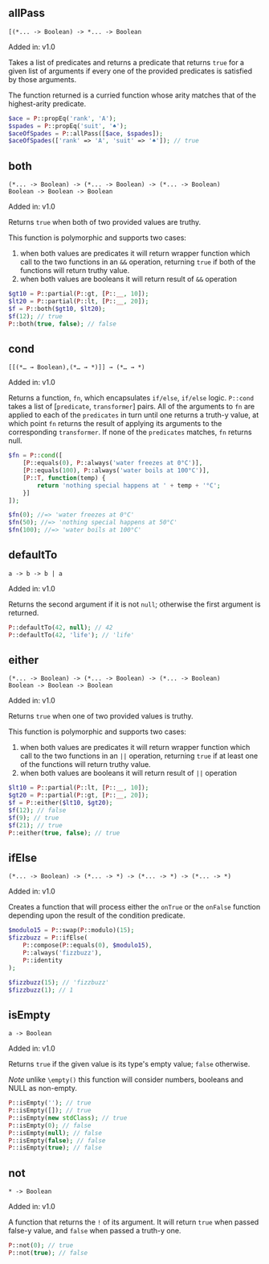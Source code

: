 ## allPass
`[(*... -> Boolean) -> *... -> Boolean`

Added in: v1.0

Takes a list of predicates and returns a predicate that returns `true` for a given list of arguments if every one of the provided predicates is satisfied by those arguments.

The function returned is a curried function whose arity matches that of the highest-arity predicate.

```php
$ace = P::propEq('rank', 'A');
$spades = P::propEq('suit', '♠︎');
$aceOfSpades = P::allPass([$ace, $spades]);
$aceOfSpades(['rank' => 'A', 'suit' => '♠︎']); // true
```

## both
`(*... -> Boolean) -> (*... -> Boolean) -> (*... -> Boolean)`  
`Boolean -> Boolean -> Boolean`

Added in: v1.0

Returns `true` when both of two provided values are truthy.

This function is polymorphic and supports two cases:
1. when both values are predicates it will return wrapper function which call to the two functions in an `&&` operation, returning `true` if both of the functions will return truthy value.
2. when both values are booleans it will return result of `&&` operation

```php
$gt10 = P::partial(P::gt, [P::__, 10]);
$lt20 = P::partial(P::lt, [P::__, 20]);
$f = P::both($gt10, $lt20);
$f(12); // true
P::both(true, false); // false
```

## cond
`[[(*… → Boolean),(*… → *)]] → (*… → *)`

Added in: v1.0

Returns a function, `fn`, which encapsulates `if/else`, `if/else` logic. `P::cond` takes a list of [`predicate`, `transformer`] pairs. All of the arguments to `fn` are applied to each of the `predicates` in turn until one returns a truth-y value, at which point `fn` returns the result of applying its arguments to the corresponding `transformer`. If none of the `predicates` matches, `fn` returns null.

```php
$fn = P::cond([
    [P::equals(0), P::always('water freezes at 0°C')],
    [P::equals(100), P::always('water boils at 100°C')],
    [P::T, function(temp) {
        return 'nothing special happens at ' + temp + '°C';
    }]
]);

$fn(0); //=> 'water freezes at 0°C'
$fn(50); //=> 'nothing special happens at 50°C'
$fn(100); //=> 'water boils at 100°C'
```

## defaultTo
`a -> b -> b | a`

Added in: v1.0

Returns the second argument if it is not `null`; otherwise the first argument is returned.

```php
P::defaultTo(42, null); // 42
P::defaultTo(42, 'life'); // 'life'
```

## either
`(*... -> Boolean) -> (*... -> Boolean) -> (*... -> Boolean)`  
`Boolean -> Boolean -> Boolean`

Added in: v1.0

Returns `true` when one of two provided values is truthy.

This function is polymorphic and supports two cases:
1. when both values are predicates it will return wrapper function which call to the two functions in an `||` operation, returning `true` if at least one of the functions will return truthy value.
2. when both values are booleans it will return result of `||` operation

```php
$lt10 = P::partial(P::lt, [P::__, 10]);
$gt20 = P::partial(P::gt, [P::__, 20]);
$f = P::either($lt10, $gt20);
$f(12); // false
$f(9); // true
$f(21); // true
P::either(true, false); // true
```

## ifElse
`(*... -> Boolean) -> (*... -> *) -> (*... -> *) -> (*... -> *)`

Added in: v1.0

Creates a function that will process either the `onTrue` or the `onFalse` function depending upon the result of the condition predicate.

```php
$modulo15 = P::swap(P::modulo)(15);
$fizzbuzz = P::ifElse(
    P::compose(P::equals(0), $modulo15),
    P::always('fizzbuzz'),
    P::identity
);

$fizzbuzz(15); // 'fizzbuzz'
$fizzbuzz(1); // 1
```

## isEmpty
`a -> Boolean`

Added in: v1.0

Returns `true` if the given value is its type's empty value; `false` otherwise.

*Note* unlike `\empty()` this function will consider numbers, booleans and NULL as non-empty.

```php
P::isEmpty(''); // true
P::isEmpty([]); // true
P::isEmpty(new stdClass); // true
P::isEmpty(0); // false
P::isEmpty(null); // false
P::isEmpty(false); // false
P::isEmpty(true); // false
```

## not
`* -> Boolean`

Added in: v1.0

A function that returns the `!` of its argument. It will return `true` when passed false-y value, and `false` when passed a truth-y one.

```php
P::not(0); // true
P::not(true); // false
```
